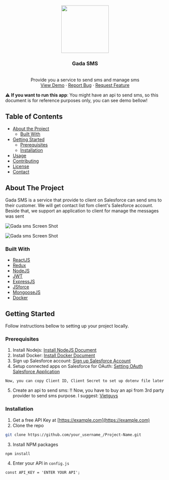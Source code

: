 <!-- PROJECT LOGO -->
<br />
<p align="center">
  <a href="https://github.com/othneildrew/Best-README-Template">
    <img src="https://res.cloudinary.com/vinhhai/image/upload/v1594373035/nvf6jx1coelrjfdwnvoj.png" width="150" height="150">
  </a>
  <h3 align="center">Gada SMS</h3>
  <p align="center">
    <br />
    Provide you a service to send sms and manage sms
    <br />
    <a href="https://smsgcalls.tk/">View Demo</a>
    ·
    <a href="https://github.com/gada121982/Gada-sms-project/issues">Report Bug</a>
    ·
    <a href="https://github.com/gada121982/Gada-sms-project/issues">Request Feature</a>
  </p>
</p>


:warning: **If you want to run this app**: You might have an api to send sms, so this document is for reference purposes only, you can see demo bellow!

<!-- TABLE OF CONTENTS -->
## Table of Contents

* [About the Project](#about-the-project)
  * [Built With](#built-with)
* [Getting Started](#getting-started)
  * [Prerequisites](#prerequisites)
  * [Installation](#installation)
* [Usage](#usage)
* [Contributing](#contributing)
* [License](#license)
* [Contact](#contact)

## About The Project

Gada SMS is a service that provide to client on Salesforce can send sms to their customer. We will get contact list fom client's Salesforce account. Beside that, we support an application to client for manage the messages was sent
<br />

![Gada sms Screen Shot](https://res.cloudinary.com/vinhhai/image/upload/v1594391237/pthqzboisozkmwcpchlo.png)

![Gada sms Screen Shot](https://res.cloudinary.com/vinhhai/image/upload/v1594391576/nxqmr6smjuntkfpawimv.png)


### Built With

* [ReactJS](https://reactjs.org/)
* [Redux](https://redux.js.org/)
* [NodeJS](https://nodejs.org/)
* [JWT](https://jwt.io/)
* [ExpressJS](https://expressjs.com/)
* [JSforce](https://jsforce.github.io/)
* [MongooseJS](https://mongoosejs.com/)
* [Docker](https://www.docker.com/)



<!-- GETTING STARTED -->
## Getting Started

Follow instructions bellow to setting up your project locally.

### Prerequisites

1. Install Nodejs: [Install NodeJS Document](https://nodejs.org/en/download/)
2. Install Docker: [Install Docker Document](https://nodejs.org/en/download/)
3. Sign up Salesforce account: [Sign up Salesforce Account](https://www.salesforce.com/form/signup/freetrial-elf-v2)
4. Setup connected apps on Salesforce for OAuth: [Setting OAuth Salesforce Application](https://help.salesforce.com/articleView?id=connected_app_create_api_integration.htm&type=5)
```
Now, you can copy Client ID, Client Secret to set up dotenv file later
```
5. Create an api to send sms: :bangbang: Now, you have to buy an api from 3rd party provider to send sms purpose. I suggest: [Vietguys](https://www.vietguys.biz/)



### Installation

1. Get a free API Key at [https://example.com](https://example.com)
2. Clone the repo
```sh
git clone https://github.com/your_username_/Project-Name.git
```
3. Install NPM packages
```sh
npm install
```
4. Enter your API in `config.js`
```JS
const API_KEY = 'ENTER YOUR API';
```





